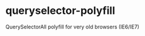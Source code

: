queryselector-polyfill
======================

QuerySelectorAll polyfill for very old browsers (IE6/IE7)
